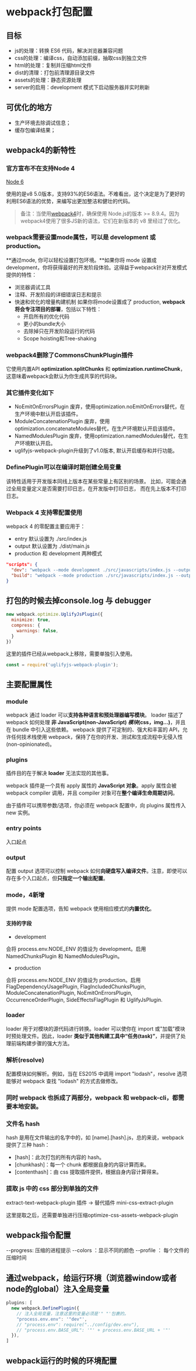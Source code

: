 # webpack打包配置

## 目标

- js的处理：转换 ES6 代码，解决浏览器兼容问题
- css的处理：编译css，自动添加前缀，抽取css到独立文件
- html的处理：复制并压缩html文件
- dist的清理：打包前清理源目录文件
- assets的处理：静态资源处理
- server的启用：development 模式下启动服务器并实时刷新

## 可优化的地方

- 生产环境去除调试信息；
- 缓存包编译结果；

## webpack4的新特性

### 官方宣布不在支持Node 4

[Node 6](https://link.juejin.im/?target=https%3A%2F%2Fnodejs.org%2Fen%2Fblog%2Frelease%2Fv6.0.0%2F) 

使用的是v8 5.0版本，支持93%的ES6语法。不难看出，这个决定是为了更好的利用ES6语法的优势，来编写出更加整洁和健壮的代码。

> 备注：当使用[webpack4](https://link.juejin.im/?target=https%3A%2F%2Ftwitter.com%2Fhashtag%2Fwebpack%3Fsrc%3Dhash%26ref_src%3Dtwsrc%255Etfw)时，确保使用 Node.js的版本 >= 8.9.4。因为webpack4使用了很多JS新的语法，它们在新版本的 v8 里经过了优化。

### webpack需要设置mode属性，可以是 development 或 production。

**通过mode, 你可以轻松设置打包环境。**如果你将 mode 设置成 development，你将获得最好的开发阶段体验。这得益于webpack针对开发模式提供的特性：

- 浏览器调试工具
- 注释、开发阶段的详细错误日志和提示
- 快速和优化的增量构建机制
  如果你将mode设置成了 production, **webpack将会专注项目的部署**，包括以下特性：
  - 开启所有的优化代码
  - 更小的bundle大小
  - 去除掉只在开发阶段运行的代码
  - Scope hoisting和Tree-shaking

### webpack4删除了CommonsChunkPlugin插件

它使用内置API **optimization.splitChunks** 和 **optimization.runtimeChunk**，这意味着webpack会默认为你生成共享的代码块。

### 其它插件变化如下

- NoEmitOnErrorsPlugin 废弃，使用optimization.noEmitOnErrors替代，在生产环境中默认开启该插件。
- ModuleConcatenationPlugin 废弃，使用optimization.concatenateModules替代，在生产环境默认开启该插件。
- NamedModulesPlugin 废弃，使用optimization.namedModules替代，在生产环境默认开启。
- uglifyjs-webpack-plugin升级到了v1.0版本, 默认开启缓存和并行功能。

### DefinePlugin可以在编译时期创建全局变量

该特性适用于开发版本同线上版本在某些常量上有区别的场景。
比如，可能会通过全局变量定义是否需要打印日志，在开发版中打印日志，
而在先上版本不打印日志。

### Webpack 4 支持零配置使用

webpack 4 的零配置主要应用于：

- entry 默认设置为 ./src/index.js
- output 默认设置为 ./dist/main.js
- production 和 development 两种模式

``` json
"scripts": {
  "dev": "webpack --mode development ./src/javascripts/index.js --output ./dist/js/main.js",
  "build": "webpack --mode production ./src/javascripts/index.js --output ./dist/js/main.js"
}
```

## 打包的时候去掉console.log 与 debugger

``` js
new webpack.optimize.UglifyJsPlugin({
  minimize: true,
  compress: {
    warnings: false,
  }
})
```

这里的插件已经从webpack上移除，需要单独引入使用。

``` js
const = require('uglifyjs-webpack-plugin');
```

## 主要配置属性

### module

webpack 通过 loader 可以**支持各种语言和预处理器编写模块**。
loader 描述了 webpack 如何处理 **非 JavaScript(non-JavaScript) _模块_(css，img...)**，并且在 bundle 中引入这些依赖。
webpack 提供了可定制的、强大和丰富的 API，允许任何技术栈使用 webpack，保持了在你的开发、测试和生成流程中无侵入性(non-opinionated)。

### plugins

插件目的在于解决 **loader** 无法实现的其他事。

webpack 插件是一个具有 apply 属性的 **JavaScript 对象**。apply 属性会被 webpack compiler 调用，并且 compiler 对象可在**整个编译生命周期访问**。

由于插件可以携带参数/选项，你必须在 webpack 配置中，向 plugins 属性传入 new 实例。

### entry points

入口起点

### output

配置 output 选项可以控制 webpack 如何**向硬盘写入编译文件**。注意，即使可以存在多个入口起点，但**只指定一个输出配置**。

### mode，4新增

提供 mode 配置选项，告知 webpack 使用相应模式的**内置优化**。

#### 支持的字段

- development

会将 process.env.NODE_ENV 的值设为 development。启用 NamedChunksPlugin 和 NamedModulesPlugin。

- production

会将 process.env.NODE_ENV 的值设为 production。启用 FlagDependencyUsagePlugin, FlagIncludedChunksPlugin, ModuleConcatenationPlugin, NoEmitOnErrorsPlugin, OccurrenceOrderPlugin, SideEffectsFlagPlugin 和 UglifyJsPlugin.

### loader

loader 用于对模块的源代码进行转换。loader 可以使你在 import 或"加载"模块时预处理文件。因此，loader **类似于其他构建工具中“任务(task)”**，并提供了处理前端构建步骤的强大方法。

### 解析(resolve)

配置模块如何解析。例如，当在 ES2015 中调用 import "lodash"，resolve 选项能够对 webpack 查找 "lodash" 的方式去做修改。

### 同时 webpack 也拆成了两部分，webpack 和 webpack-cli，都需要本地安装。

### 文件名 hash

hash 是用在文件输出的名字中的，如 [name].[hash].js，总的来说，webpack 提供了三种 hash：

- [hash]：此次打包的所有内容的 hash。
- [chunkhash]：每一个 chunk 都根据自身的内容计算而来。
- [contenthash]：由 css 提取插件提供，根据自身内容计算得来。

### 提取 js 中的 css 部分到单独的文件

extract-text-webpack-plugin 插件 -> 替代插件 mini-css-extract-plugin

这里提取之后，还需要单独进行压缩optimize-css-assets-webpack-plugin

## webpack指令配置

--progress:  压缩的进程提示
--colors ：显示不同的颜色
--profile ： 每个文件的压缩时间

## 通过webpack，给运行环境（浏览器window或者node的global）注入全局变量

```js
plugins: [
  new webpack.DefinePlugin({
    // 注入全局变量，注意这里的变量必须是'" "'包裹的。
    "process.env.env": '"dev"',
    // "process.env": require("../config/dev.env"),
    // "process.env.BASE_URL": '"' + process.env.BASE_URL + '"'
  }),
]
```

## webpack运行的时候的环境配置



